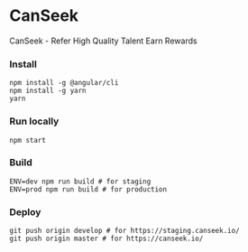 # CanSeek
CanSeek - Refer High Quality Talent Earn Rewards

### Install
```
npm install -g @angular/cli
npm install -g yarn
yarn
```

### Run locally
```
npm start
```

### Build
```
ENV=dev npm run build # for staging
ENV=prod npm run build # for production
```

### Deploy
```
git push origin develop # for https://staging.canseek.io/
git push origin master # for https://canseek.io/

```
